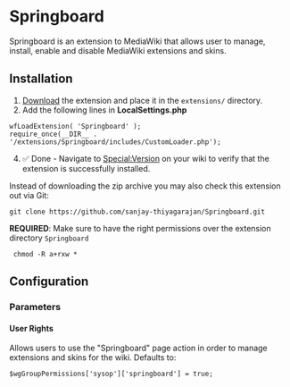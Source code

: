 # Springboard

Springboard is an extension to MediaWiki that allows user to 
manage, install, enable and disable MediaWiki extensions and 
skins.

## Installation  
1) <a href = "https://github.com/sanjay-thiyagarajan/Springboard/archive/refs/heads/main.zip">Download</a> the extension and place it in the ```extensions/``` directory.  
2) Add the following lines in **LocalSettings.php**  
```
wfLoadExtension( 'Springboard' );
require_once(__DIR__ . '/extensions/Springboard/includes/CustomLoader.php');
```
4) ✅ Done - Navigate to [Special:Version](https://www.mediawiki.org/wiki/Special:Version) on your wiki to verify that the extension is successfully installed.

Instead of downloading the zip archive you may also check this extension out via Git:
```
git clone https://github.com/sanjay-thiyagarajan/Springboard.git
```

**REQUIRED**: Make sure to have the right permissions over the extension directory `Springboard`   

   ```
    chmod -R a+rxw *
   ```
## Configuration  
### Parameters
#### User Rights  
Allows users to use the "Springboard" page action in order to manage extensions and skins for the wiki. Defaults to:
```
$wgGroupPermissions['sysop']['springboard'] = true;
```  
